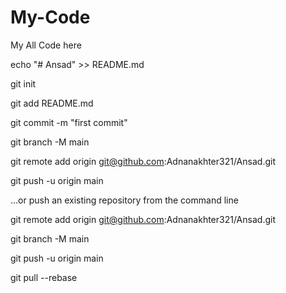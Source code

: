 <script src="https://www.gstatic.com/firebasejs/8.7.1/firebase-app.js"></script>

<script src="https://www.gstatic.com/firebasejs/8.7.1/firebase-auth.js"></script>

<script src="https://www.gstatic.com/firebasejs/8.7.1/firebase-firestore.js"></script>

<script src="https://www.gstatic.com/firebasejs/8.8.1/firebase-storage.js"></script>



# My-Code

My All Code here

echo "# Ansad" >> README.md

git init

git add README.md

git commit -m "first commit"

git branch -M main

git remote add origin git@github.com:Adnanakhter321/Ansad.git

git push -u origin main


…or push an existing repository from the command line

git remote add origin git@github.com:Adnanakhter321/Ansad.git

git branch -M main

git push -u origin main


git pull --rebase
